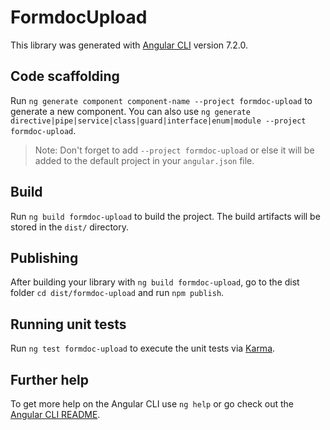 # FormdocUpload

This library was generated with [Angular CLI](https://github.com/angular/angular-cli) version 7.2.0.

## Code scaffolding

Run `ng generate component component-name --project formdoc-upload` to generate a new component. You can also use `ng generate directive|pipe|service|class|guard|interface|enum|module --project formdoc-upload`.
> Note: Don't forget to add `--project formdoc-upload` or else it will be added to the default project in your `angular.json` file. 

## Build

Run `ng build formdoc-upload` to build the project. The build artifacts will be stored in the `dist/` directory.

## Publishing

After building your library with `ng build formdoc-upload`, go to the dist folder `cd dist/formdoc-upload` and run `npm publish`.

## Running unit tests

Run `ng test formdoc-upload` to execute the unit tests via [Karma](https://karma-runner.github.io).

## Further help

To get more help on the Angular CLI use `ng help` or go check out the [Angular CLI README](https://github.com/angular/angular-cli/blob/master/README.md).
